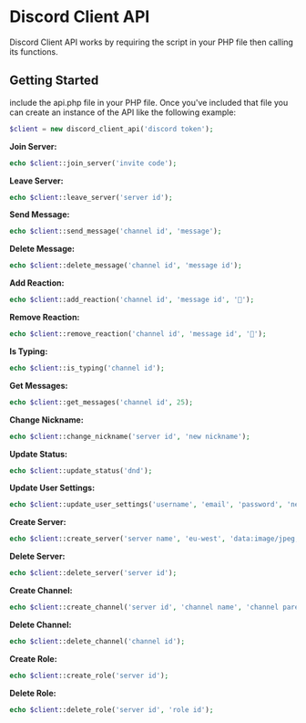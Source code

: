 # Discord Client API
Discord Client API works by requiring the script in your PHP file then calling its functions.

## Getting Started
include the api.php file in your PHP file. Once you've included that file you can create an instance of the API like the following example:

```PHP
$client = new discord_client_api('discord token');
```

**Join Server:**
```PHP
echo $client::join_server('invite code');
```

**Leave Server:**
```PHP
echo $client::leave_server('server id');
```

**Send Message:**
```PHP
echo $client::send_message('channel id', 'message');
```

**Delete Message:**
```PHP
echo $client::delete_message('channel id', 'message id');
```

**Add Reaction:**
```PHP
echo $client::add_reaction('channel id', 'message id', '🐢');
```

**Remove Reaction:**
```PHP
echo $client::remove_reaction('channel id', 'message id', '🐢');
```

**Is Typing:**
```PHP
echo $client::is_typing('channel id');
```

**Get Messages:**
```PHP
echo $client::get_messages('channel id', 25);
```

**Change Nickname:**
```PHP
echo $client::change_nickname('server id', 'new nickname');
```

**Update Status:**
```PHP
echo $client::update_status('dnd');
```

**Update User Settings:**
```PHP
echo $client::update_user_settings('username', 'email', 'password', 'new password', 'data:image/jpeg;base64,Hq..');
```

**Create Server:**
```PHP
echo $client::create_server('server name', 'eu-west', 'data:image/jpeg;base64,H8q..');
```

**Delete Server:**
```PHP
echo $client::delete_server('server id');
```

**Create Channel:**
```PHP
echo $client::create_channel('server id', 'channel name', 'channel parent id', 'channel type');
```

**Delete Channel:**
```PHP
echo $client::delete_channel('channel id');
```

**Create Role:**
```PHP
echo $client::create_role('server id');
```

**Delete Role:**
```PHP
echo $client::delete_role('server id', 'role id');
```
